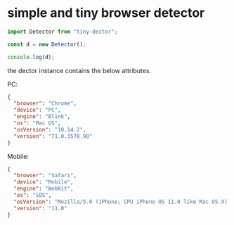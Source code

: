 # simple and tiny browser detector

```javascript
import Detector from "tiny-dector";

const d = new Detector();

console.log(d);
```

the dector instance contains the below attributes.

PC:

```json
{
  "browser": "Chrome",
  "device": "PC",
  "engine": "Blink",
  "os": "Mac OS",
  "osVersion": "10.14.2",
  "version": "71.0.3578.98"
}
```

Mobile:

```json
{
  "browser": "Safari",
  "device": "Mobile",
  "engine": "WebKit",
  "os": "iOS",
  "osVersion": "Mozilla/5.0 (iPhone; CPU iPhone OS 11.0 like Mac OS X) AppleWebKit/604.1.38 (KHTML, like Gecko) Version/11.0 Mobile/15A372 Safari/604.1",
  "version": "11.0"
}
```
